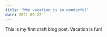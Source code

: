 ```yaml
---
title: "Why vacation is so wonderful"
date: 2021-06-22
---
```


This is my first draft blog post. Vacation is fun!
